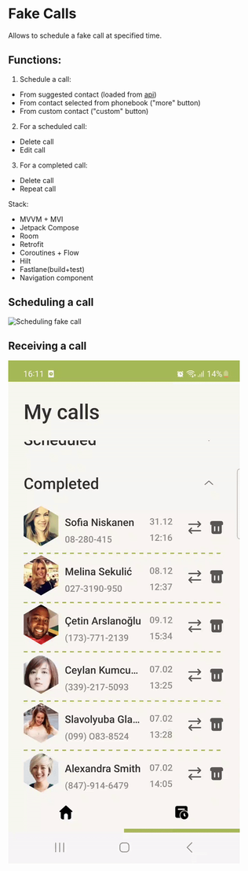 # Fake Calls

Allows to schedule a fake call at specified time.

## Functions:
1. Schedule a call:
- From suggested contact (loaded from [api](https://randomuser.me/))
- From contact selected from phonebook ("more" button)
- From custom contact ("custom" button)
2. For a scheduled call:
- Delete call
- Edit call
3. For a completed call:
- Delete call
- Repeat call

Stack:
- MVVM + MVI
- Jetpack Compose
- Room
- Retrofit
- Coroutines + Flow
- Hilt
- Fastlane(build+test)
- Navigation component

## Scheduling a call
![Scheduling fake call](1.gif)

## Receiving a call
![Receiving fake call](2.gif)
